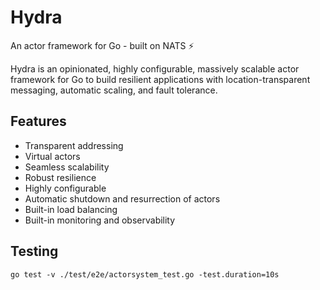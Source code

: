 # Hydra
An actor framework for Go - built on NATS ⚡

Hydra is an opinionated, highly configurable, massively scalable actor framework for Go to build resilient applications with location-transparent messaging, automatic scaling, and fault tolerance.

## Features
- Transparent addressing
- Virtual actors
- Seamless scalability
- Robust resilience
- Highly configurable
- Automatic shutdown and resurrection of actors
- Built-in load balancing
- Built-in monitoring and observability

## Testing

```
go test -v ./test/e2e/actorsystem_test.go -test.duration=10s
```




